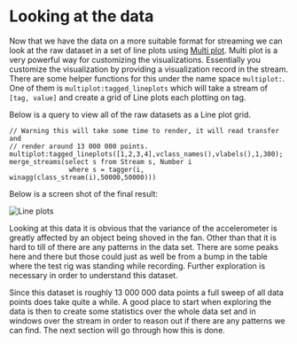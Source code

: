# Looking at the data

Now that we have the data on a more suitable format for streaming we can look at the raw dataset in a set of line plots using [Multi plot](/docs/md/vis/multiplot). Multi plot is a very powerful way for customizing the visualizations. Essentially you customize the visualization by providing a visualization record in the stream. There are some helper functions for this under the name space `multiplot:`. One of them is `multiplot:tagged_lineplots` which will take a stream of `[tag, value]` and create a grid of Line plots each plotting on tag.

Below is a query to view all of the raw datasets as a Line plot grid.

```LIVE {"vis":"automatic"}
// Warning this will take some time to render, it will read transfer and
// render around 13 000 000 points.           
multiplot:tagged_lineplots([1,2,3,4],vclass_names(),vlabels(),1,300);
merge_streams(select s from Stream s, Number i
               where s = tagger(i, winagg(class_stream(i),50000,50000)))
```

Below is  a screen shot of the final result:

![Line plots](https://s3.eu-north-1.amazonaws.com/assets.streamanalyze.com/stat_analysis/line_plots_raw.png)

Looking at this data it is obvious that the variance of the accelerometer is greatly affected by an object being shoved in the fan. Other than that it is hard to till of there are any patterns in the data set. There are some peaks here and there but those could just as well be from a bump in the table where the test rig was standing while recording. Further exploration is necessary in order to understand this dataset.

Since this dataset is roughly 13 000 000 data points a full sweep of all data points does take quite a while. A good place to start when exploring the data is then to create some statistics over the whole data set and in windows over the stream in order to reason out if there are any patterns we can find. The next section will go through how this is done.